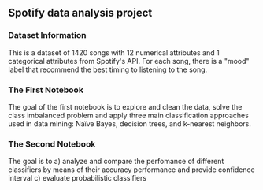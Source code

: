 ## Spotify data analysis project

### Dataset Information 
This is a dataset of 1420 songs with 12 numerical attributes and 1 categorical attributes from Spotify's API. For each song, there is a "mood" label that recommend the best timing to listening to the song. 

### The First Notebook
The goal of the first notebook is to explore and clean the data, solve the class imbalanced problem and apply three main classification approaches used in data mining: Naïve Bayes, decision trees, and k-nearest neighbors.

### The Second Notebook
The goal is to 
a) analyze and compare the perfomance of different classifiers by means of their accuracy performance and provide confidence interval
c) evaluate probabilistic classifiers

